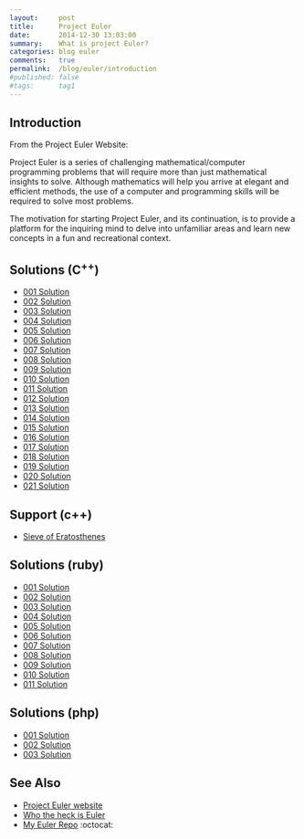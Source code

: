 ```yaml
---
layout:     post
title:      Project Euler
date:       2014-12-30 13:03:00
summary:    What is project Euler?
categories: blog euler
comments:   true
permalink:  /blog/euler/introduction
#published: false
#tags:      tag1
---
```


## Introduction

From the Project Euler Website:

Project Euler is a series of challenging mathematical/computer programming problems that will require more than just mathematical insights to solve. Although mathematics will help you arrive at elegant and efficient methods, the use of a computer and programming skills will be required to solve most problems.

The motivation for starting Project Euler, and its continuation, is to provide a platform for the inquiring mind to delve into unfamiliar areas and learn new concepts in a fun and recreational context.

## Solutions (C<sup>++</sup>)
* [001 Solution]({{site.baseurl}}/blog/euler/cpp/problem_001)
* [002 Solution]({{site.baseurl}}/blog/euler/cpp/problem_002)
* [003 Solution]({{site.baseurl}}/blog/euler/cpp/problem_003)
* [004 Solution]({{site.baseurl}}/blog/euler/cpp/problem_004)
* [005 Solution]({{site.baseurl}}/blog/euler/cpp/problem_005)
* [006 Solution]({{site.baseurl}}/blog/euler/cpp/problem_006)
* [007 Solution]({{site.baseurl}}/blog/euler/cpp/problem_007)
* [008 Solution]({{site.baseurl}}/blog/euler/cpp/problem_008)
* [009 Solution]({{site.baseurl}}/blog/euler/cpp/problem_009)
* [010 Solution]({{site.baseurl}}/blog/euler/cpp/problem_010)
* [011 Solution]({{site.baseurl}}/blog/euler/cpp/problem_011)
* [012 Solution]({{site.baseurl}}/blog/euler/cpp/problem_012)
* [013 Solution]({{site.baseurl}}/blog/euler/cpp/problem_013)
* [014 Solution]({{site.baseurl}}/blog/euler/cpp/problem_014)
* [015 Solution]({{site.baseurl}}/blog/euler/cpp/problem_015)
* [016 Solution]({{site.baseurl}}/blog/euler/cpp/problem_016)
* [017 Solution]({{site.baseurl}}/blog/euler/cpp/problem_017)
* [018 Solution]({{site.baseurl}}/blog/euler/cpp/problem_018)
* [019 Solution]({{site.baseurl}}/blog/euler/cpp/problem_019)
* [020 Solution]({{site.baseurl}}/blog/euler/cpp/problem_020)
* [021 Solution]({{site.baseurl}}/blog/euler/cpp/problem_021)

## Support (c++)
* [Sieve of Eratosthenes]({{site.baseurl}}/blog/euler/cpp/sieve_eratosthenes)

## Solutions (ruby)
* [001 Solution]({{site.baseurl}}/blog/euler/ruby/problem_001)
* [002 Solution]({{site.baseurl}}/blog/euler/ruby/problem_002)
* [003 Solution]({{site.baseurl}}/blog/euler/ruby/problem_003)
* [004 Solution]({{site.baseurl}}/blog/euler/ruby/problem_004)
* [005 Solution]({{site.baseurl}}/blog/euler/ruby/problem_005)
* [006 Solution]({{site.baseurl}}/blog/euler/ruby/problem_006)
* [007 Solution]({{site.baseurl}}/blog/euler/ruby/problem_007)
* [008 Solution]({{site.baseurl}}/blog/euler/ruby/problem_008)
* [009 Solution]({{site.baseurl}}/blog/euler/ruby/problem_009)
* [010 Solution]({{site.baseurl}}/blog/euler/ruby/problem_010)
* [011 Solution]({{site.baseurl}}/blog/euler/ruby/problem_011)

## Solutions (php)
* [001 Solution]({{site.baseurl}}/blog/euler/php/problem_001)
* [002 Solution]({{site.baseurl}}/blog/euler/php/problem_002)
* [003 Solution]({{site.baseurl}}/blog/euler/php/problem_003)

## See Also
* [Project Euler website](https://projecteuler.net/)
* [Who the heck is Euler](http://en.wikipedia.org/wiki/Leonhard_Euler)
* [My Euler Repo](https://github.com/tvarley/euler) :octocat:
